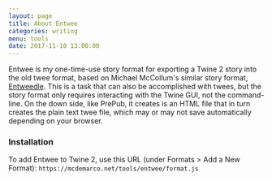 ```yaml
---
layout: page
title: About Entwee
categories: writing
menu: tools
date: 2017-11-10 13:00:00
---
```

Entwee is my one-time-use story format for exporting a Twine 2 story into the old twee format, based on Michael McCollum's similar story format, [Entweedle](http://www.maximumverbosity.net/twine/Entweedle/).  This is a task that can also be accomplished with twees, but the story format only requires interacting with the Twine GUI, not the command-line.  On the down side, like PrePub, it creates is an HTML file that in turn creates the plain text twee file, which may or may not save automatically depending on your browser.

### Installation

To add Entwee to Twine 2, use this URL (under Formats > Add a New Format): `https://mcdemarco.net/tools/entwee/format.js`   


